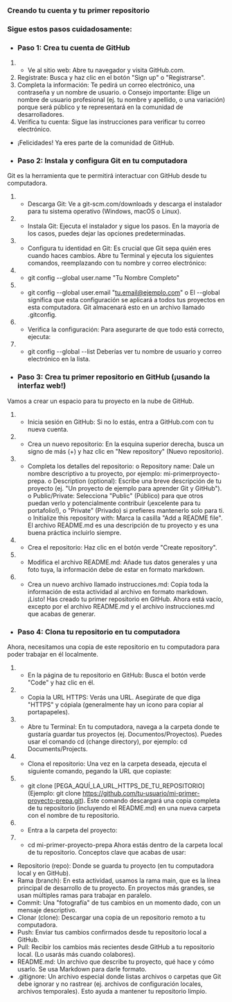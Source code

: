 ### Creando tu cuenta y tu primer repositorio
### Sigue estos pasos cuidadosamente:
* ### Paso 1: Crea tu cuenta de GitHub
1. * Ve al sitio web: Abre tu navegador y visita  GitHub.com. 
2.  Regístrate: Busca y haz clic en el botón "Sign up" o "Registrarse".
3. Completa la información: Te pedirá un correo electrónico, una contraseña y un nombre de usuario.
o Consejo importante: Elige un nombre de usuario profesional (ej. tu nombre y apellido, o
una variación) porque será público y te representará en la comunidad de desarrolladores.
4. Verifica tu cuenta: Sigue las instrucciones para verificar tu correo electrónico.
* ¡Felicidades! Ya eres parte de la comunidad de GitHub.
* ### Paso 2: Instala y configura Git en tu computadora
Git es la herramienta que te permitirá interactuar con GitHub desde tu computadora.
1. * Descarga Git: Ve a git-scm.com/downloads y descarga el instalador para tu sistema operativo
(Windows, macOS o Linux).
2. *  Instala Git: Ejecuta el instalador y sigue los pasos. En la mayoría de los casos, puedes dejar las
opciones predeterminadas.
3. * Configura tu identidad en Git: Es crucial que Git sepa quién eres cuando haces cambios. Abre tu
Terminal y ejecuta los siguientes comandos, reemplazando con tu nombre y correo electrónico:
4. * git config --global user.name "Tu Nombre Completo"
5. * git config --global user.email "tu.email@ejemplo.com"
o El --global significa que esta configuración se aplicará a todos tus proyectos en esta
computadora. Git almacenará esto en un archivo llamado .gitconfig.
6. * Verifica la configuración: Para asegurarte de que todo está correcto, ejecuta:
7. * git config --global --list
Deberías ver tu nombre de usuario y correo electrónico en la lista.
* ### Paso 3: Crea tu primer repositorio en GitHub (¡usando la interfaz web!)
Vamos a crear un espacio para tu proyecto en la nube de GitHub.
1. * Inicia sesión en GitHub: Si no lo estás, entra a GitHub.com con tu nueva cuenta.
2. * Crea un nuevo repositorio: En la esquina superior derecha, busca un signo de más (+) y haz clic en
"New repository" (Nuevo repositorio).
3. * Completa los detalles del repositorio:
o Repository name: Dale un nombre descriptivo a tu proyecto, por ejemplo: mi-primerproyecto-prepa.
o Description (optional): Escribe una breve descripción de tu proyecto (ej. "Un proyecto de
ejemplo para aprender Git y GitHub").
o Public/Private: Selecciona "Public" (Público) para que otros puedan verlo y
potencialmente contribuir (¡excelente para tu portafolio!), o "Private" (Privado) si prefieres
mantenerlo solo para ti.
o Initialize this repository with: Marca la casilla "Add a README file". El archivo
README.md es una descripción de tu proyecto y es una buena práctica incluirlo siempre.
4. * Crea el repositorio: Haz clic en el botón verde "Create repository".
5. * Modifica el archivo README.md: Añade tus datos generales y una foto tuya, la información debe
de estar en formato markdown.
6. * Crea un nuevo archivo llamado instrucciones.md: Copia toda la información de esta actividad al
archivo en formato markdown.
¡Listo! Has creado tu primer repositorio en GitHub. Ahora está vacío, excepto por el archivo README.md y
el archivo instrucciones.md que acabas de generar.
* ### Paso 4: Clona tu repositorio en tu computadora
Ahora, necesitamos una copia de este repositorio en tu computadora para poder trabajar en él localmente.
1. * En la página de tu repositorio en GitHub: Busca el botón verde "Code" y haz clic en él.
2. * Copia la URL HTTPS: Verás una URL. Asegúrate de que diga "HTTPS" y cópiala (generalmente
hay un icono para copiar al portapapeles).
3. * Abre tu Terminal: En tu computadora, navega a la carpeta donde te gustaría guardar tus proyectos
(ej. Documentos/Proyectos). Puedes usar el comando cd (change directory), por ejemplo: cd
Documents/Projects.
4. * Clona el repositorio: Una vez en la carpeta deseada, ejecuta el siguiente comando, pegando la URL
que copiaste:
5. * git clone [PEGA_AQUÍ_LA_URL_HTTPS_DE_TU_REPOSITORIO]
(Ejemplo: git clone https://github.com/tu-usuario/mi-primer-proyecto-prepa.git). Este comando
descargará una copia completa de tu repositorio (incluyendo el README.md) en una nueva carpeta
con el nombre de tu repositorio.
6. * Entra a la carpeta del proyecto:
7. * cd mi-primer-proyecto-prepa
Ahora estás dentro de la carpeta local de tu repositorio.
Conceptos clave que acabas de usar:
- Repositorio (repo): Donde se guarda tu proyecto (en tu computadora local y en GitHub).
- Rama (branch): En esta actividad, usamos la rama main, que es la línea principal de desarrollo de tu
proyecto. En proyectos más grandes, se usan múltiples ramas para trabajar en paralelo.
- Commit: Una "fotografía" de tus cambios en un momento dado, con un mensaje descriptivo.
- Clonar (clone): Descargar una copia de un repositorio remoto a tu computadora.
- Push: Enviar tus cambios confirmados desde tu repositorio local a GitHub.
- Pull: Recibir los cambios más recientes desde GitHub a tu repositorio local. (Lo usarás más cuando
colabores).
- README.md: Un archivo que describe tu proyecto, qué hace y cómo usarlo. Se usa Markdown
para darle formato.
- .gitignore: Un archivo especial donde listas archivos o carpetas que Git debe ignorar y no rastrear
(ej. archivos de configuración locales, archivos temporales). Esto ayuda a mantener tu repositorio
limpio.